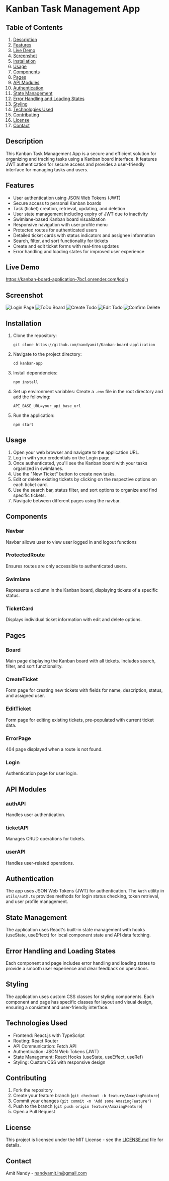 # Kanban Task Management App

## Table of Contents
1. [Description](#description)
2. [Features](#features)
3. [Live Demo](#livedemo)
4. [Screenshot](#screenshot)
3. [Installation](#installation)
4. [Usage](#usage)
5. [Components](#components)
7. [Pages](#pages)
8. [API Modules](#api-modules)
9. [Authentication](#authentication)
10. [State Management](#state-management)
11. [Error Handling and Loading States](#error-handling-and-loading-states)
12. [Styling](#styling)
13. [Technologies Used](#technologies-used)
14. [Contributing](#contributing)
15. [License](#license)
16. [Contact](#contact)

## Description

This Kanban Task Management App is a secure and efficient solution for organizing and tracking tasks using a Kanban board interface. It features JWT authentication for secure access and provides a user-friendly interface for managing tasks and users.

## Features

- User authentication using JSON Web Tokens (JWT)
- Secure access to personal Kanban boards
- Task (ticket) creation, retrieval, updating, and deletion
- User state management including expiry of JWT due to inactivity
- Swimlane-based Kanban board visualization
- Responsive navigation with user profile menu
- Protected routes for authenticated users
- Detailed ticket cards with status indicators and assignee information
- Search, filter, and sort functionality for tickets
- Create and edit ticket forms with real-time updates
- Error handling and loading states for improved user experience

## Live Demo
https://kanban-board-application-7bc1.onrender.com/login

## Screenshot
![Login Page](image.png)
![ToDo Board](image-1.png)
![Create Todo](image-2.png)
![Edit Todo](image-3.png)
![Confirm Delete](image-4.png)

## Installation

1. Clone the repository:
   ```
   git clone https://github.com/nandyamit/Kanban-board-application
   ```

2. Navigate to the project directory:
   ```
   cd kanban-app
   ```

3. Install dependencies:
   ```
   npm install
   ```

4. Set up environment variables:
   Create a `.env` file in the root directory and add the following:
   ```
   API_BASE_URL=your_api_base_url
   ```

5. Run the application:
   ```
   npm start
   ```

## Usage

1. Open your web browser and navigate to the application URL.
2. Log in with your credentials on the Login page.
3. Once authenticated, you'll see the Kanban board with your tasks organized in swimlanes.
4. Use the "New Ticket" button to create new tasks.
5. Edit or delete existing tickets by clicking on the respective options on each ticket card.
6. Use the search bar, status filter, and sort options to organize and find specific tickets.
7. Navigate between different pages using the navbar.

## Components

### Navbar
Navbar allows user to view user logged in and logout functions

### ProtectedRoute
Ensures routes are only accessible to authenticated users.

### Swimlane
Represents a column in the Kanban board, displaying tickets of a specific status.

### TicketCard
Displays individual ticket information with edit and delete options.

## Pages

### Board
Main page displaying the Kanban board with all tickets. Includes search, filter, and sort functionality.


### CreateTicket
Form page for creating new tickets with fields for name, description, status, and assigned user.


### EditTicket
Form page for editing existing tickets, pre-populated with current ticket data.


### ErrorPage
404 page displayed when a route is not found.


### Login
Authentication page for user login.


## API Modules

### authAPI
Handles user authentication.

### ticketAPI
Manages CRUD operations for tickets.

### userAPI
Handles user-related operations.

## Authentication

The app uses JSON Web Tokens (JWT) for authentication. The `Auth` utility in `utils/auth.ts` provides methods for login status checking, token retrieval, and user profile management.

## State Management

The application uses React's built-in state management with hooks (useState, useEffect) for local component state and API data fetching.

## Error Handling and Loading States

Each component and page includes error handling and loading states to provide a smooth user experience and clear feedback on operations.

## Styling

The application uses custom CSS classes for styling components. Each component and page has specific classes for layout and visual design, ensuring a consistent and user-friendly interface.

## Technologies Used

- Frontend: React.js with TypeScript
- Routing: React Router
- API Communication: Fetch API
- Authentication: JSON Web Tokens (JWT)
- State Management: React Hooks (useState, useEffect, useRef)
- Styling: Custom CSS with responsive design

## Contributing

1. Fork the repository
2. Create your feature branch (`git checkout -b feature/AmazingFeature`)
3. Commit your changes (`git commit -m 'Add some AmazingFeature'`)
4. Push to the branch (`git push origin feature/AmazingFeature`)
5. Open a Pull Request

## License

This project is licensed under the MIT License - see the [LICENSE.md](LICENSE.md) file for details.

## Contact

Amit Nandy - nandyamit.in@gmail.com
